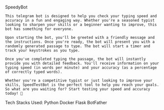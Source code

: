SpeedyBot

    This telegram bot is designed to help you check your typing speed and accuracy in a fun and engaging way. Whether you're a seasoned typist looking to sharpen your skills or a beginner wanting to improve, this bot has something for everyone.

    Upon starting the bot, you'll be greeted with a friendly message and the instructions. Once you're ready, the bot will present you with a randomly generated passage to type. The bot will start a timer and track your keystrokes as you type.

    Once you've completed typing the passage, the bot will instantly provide you with detailed feedback. You'll receive information on your typing speed (in words per minute) and your accuracy (as a percentage of correctly typed words).

    Whether you're a competitive typist or just looking to improve your skills, SpeedTestBot is the perfect tool to help you reach your goals. So what are you waiting for? Start testing your speed and accuracy today! 🚀

Tech Stacks Used:
    Python
    Docker
    Flask
    BotFather
